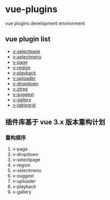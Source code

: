 # vue-plugins

vue plugins development environment

## vue plugin list

- [v-selectpage](https://github.com/TerryZ/v-selectpage)
- [v-selectmenu](https://github.com/TerryZ/v-selectmenu)
- [v-page](https://github.com/TerryZ/v-page)
- [v-region](https://github.com/TerryZ/v-region)
- [v-playback](https://github.com/TerryZ/v-playback)
- [v-uploader](https://github.com/TerryZ/v-uploader)
- [v-dropdown](https://github.com/TerryZ/v-dropdown)
- [v-ztree](https://github.com/TerryZ/v-ztree)
- [v-suggest](https://github.com/TerryZ/v-suggest)
- [v-gallery](https://github.com/TerryZ/v-gallery)
- [v-tablegrid](https://github.com/TerryZ/v-tablegrid)

## 插件库基于 vue 3.x 版本重构计划

### 重构顺序

1. v-page
1. v-dropdown
1. v-selectpage
1. v-region
1. v-selectmenu
1. v-suggest
1. v-uploader
1. v-playback
1. v-gallery